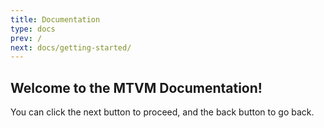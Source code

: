 ```yaml
---
title: Documentation
type: docs
prev: /
next: docs/getting-started/
---
```


## Welcome to the MTVM Documentation!
You can click the next button to proceed, and the back button to go back. 
